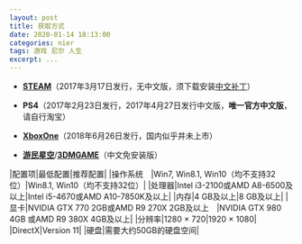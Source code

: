 ```yaml
---
layout: post
title: 获取方式
date: 2020-01-14 18:13:00
categories: nier
tags: 游戏 尼尔 人生
excerpt: ...
---
```


- [**STEAM**](https://store.steampowered.com/app/524220/NieRAutomata/)（2017年3月17日发行，无中文版，须下载安装[中文补丁](https://dl.3dmgame.com/patch/100326.html)）

- **PS4**（2017年2月23日发行，2017年4月27日发行中文版，**唯一官方中文版**，请自行淘宝）

- [**XboxOne**](https://www.xbox.com/zh-CN/games/nier-automata)（2018年6月26日发行，国内似乎并未上市）

- [**游民星空**](https://ku.gamersky.com/2016/nier/)/[**3DMGAME**](https://www.3dmgame.com/games/nierautomata/)（中文免安装版）

|配置项|最低配置|推荐配置|
|操作系统&emsp;|Win7, Win8.1, Win10（均不支持32位）|Win8.1, Win10（均不支持32位）|
|处理器|Intel i3-2100或AMD A8-6500及以上|Intel i5-4670或AMD A10-7850K及以上|
|内存|4 GB及以上|8 GB及以上|
|显卡|NVIDIA GTX 770 2GB或AMD R9 270X 2GB及以上&emsp;|NVIDIA GTX 980 4GB 或AMD R9 380X 4GB及以上|
|分辨率|1280 × 720|1920 × 1080|
|DirectX|Version 11|
|硬盘|需要大约50GB的硬盘空间|